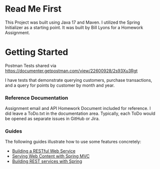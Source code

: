 # Read Me First
This Project was built using Java 17 and Maven.
I utilized the Spring Initializer as a starting point.
It was built by Bill Lyons for a Homework Assignment.

# Getting Started
Postman Tests shared via 
https://documenter.getpostman.com/view/22600928/2s93Xu3Rgt

I have tests that demonstrate querying customers, purchase transactions, and 
a query for points by customer by month and year.

### Reference Documentation

Assignment email and API Homework Document included for reference.
I did leave a ToDo.txt in the documentation area.  Typically, each ToDo 
would be opened as separate issues in GitHub or Jira.

### Guides
The following guides illustrate how to use some features concretely:

* [Building a RESTful Web Service](https://spring.io/guides/gs/rest-service/)
* [Serving Web Content with Spring MVC](https://spring.io/guides/gs/serving-web-content/)
* [Building REST services with Spring](https://spring.io/guides/tutorials/rest/)
